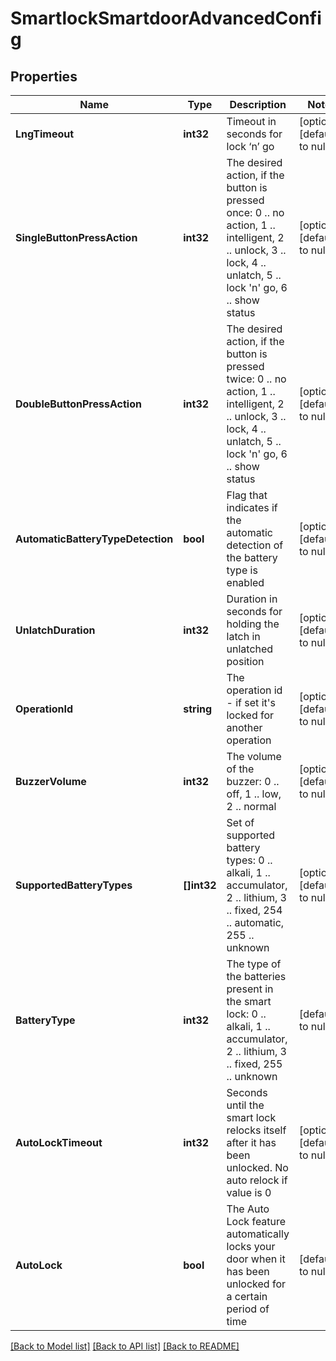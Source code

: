 # SmartlockSmartdoorAdvancedConfig

## Properties
Name | Type | Description | Notes
------------ | ------------- | ------------- | -------------
**LngTimeout** | **int32** | Timeout in seconds for lock ‘n’ go | [optional] [default to null]
**SingleButtonPressAction** | **int32** | The desired action, if the button is pressed once: 0 .. no action, 1 .. intelligent, 2 .. unlock, 3 .. lock, 4 .. unlatch, 5 .. lock &#39;n&#39; go, 6 .. show status | [optional] [default to null]
**DoubleButtonPressAction** | **int32** | The desired action, if the button is pressed twice: 0 .. no action, 1 .. intelligent, 2 .. unlock, 3 .. lock, 4 .. unlatch, 5 .. lock &#39;n&#39; go, 6 .. show status | [optional] [default to null]
**AutomaticBatteryTypeDetection** | **bool** | Flag that indicates if the automatic detection of the battery type is enabled | [optional] [default to null]
**UnlatchDuration** | **int32** | Duration in seconds for holding the latch in unlatched position | [optional] [default to null]
**OperationId** | **string** | The operation id - if set it&#39;s locked for another operation | [optional] [default to null]
**BuzzerVolume** | **int32** | The volume of the buzzer: 0 .. off, 1 .. low, 2 .. normal | [optional] [default to null]
**SupportedBatteryTypes** | **[]int32** | Set of supported battery types: 0 .. alkali, 1 .. accumulator, 2 .. lithium, 3 .. fixed, 254 .. automatic, 255 .. unknown | [optional] [default to null]
**BatteryType** | **int32** | The type of the batteries present in the smart lock: 0 .. alkali, 1 .. accumulator, 2 .. lithium, 3 .. fixed, 255 .. unknown | [default to null]
**AutoLockTimeout** | **int32** | Seconds until the smart lock relocks itself after it has been unlocked. No auto relock if value is 0 | [optional] [default to null]
**AutoLock** | **bool** | The Auto Lock feature automatically locks your door when it has been unlocked for a certain period of time | [default to null]

[[Back to Model list]](../README.md#documentation-for-models) [[Back to API list]](../README.md#documentation-for-api-endpoints) [[Back to README]](../README.md)


